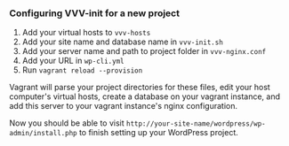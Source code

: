 ### Configuring VVV-init for a new project

1. Add your virtual hosts to `vvv-hosts`
2. Add your site name and database name in `vvv-init.sh`
3. Add your server name and path to project folder in `vvv-nginx.conf`
4. Add your URL in `wp-cli.yml`
5. Run `vagrant reload --provision`

Vagrant will parse your project directories for these files, edit your host computer's virtual hosts, create a database on your vagrant instance, and add this server to your vagrant instance's nginx configuration.

Now you should be able to visit `http://your-site-name/wordpress/wp-admin/install.php` to finish setting up your WordPress project.

